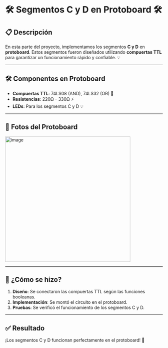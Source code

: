 # 🛠️ Segmentos C y D en Protoboard 🛠️

## 📋 Descripción

En esta parte del proyecto, implementamos los segmentos **C y D** en **protoboard**. Estos segmentos fueron diseñados utilizando **compuertas TTL** para garantizar un funcionamiento rápido y confiable. 💡

---


## 🛠️ Componentes en Protoboard

- **Compuertas TTL**: 74LS08 (AND), 74LS32 (OR) 🔌
- **Resistencias**: 220Ω - 330Ω ⚡
- **LEDs**: Para los segmentos C y D 💡

---

## 📸 Fotos del Protoboard

<img src="https://github.com/user-attachments/assets/e2776893-98a2-476b-99a1-6ec1b676d956" alt="image" width="400" />

---

## 🚀 ¿Cómo se hizo?

1. **Diseño**: Se conectaron las compuertas TTL según las funciones booleanas.
2. **Implementación**: Se montó el circuito en el protoboard.
3. **Pruebas**: Se verificó el funcionamiento de los segmentos C y D.

---

## ✅ Resultado

¡Los segmentos C y D funcionan perfectamente en el protoboard! 🎉

